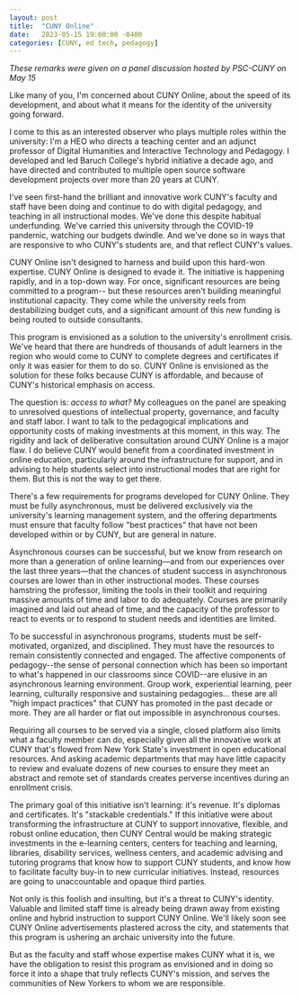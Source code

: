```yaml
---
layout: post
title:  "CUNY Online"
date:   2023-05-15 19:00:00 -0400
categories: [CUNY, ed tech, pedagogy]
---
```

*These remarks were given on a panel discussion hosted by PSC-CUNY on May 15*

Like many of you, I'm concerned about CUNY Online, about the speed of its development, and about what it means for the identity of the university going forward.

I come to this as an interested observer who plays multiple roles within the university: I'm a HEO who directs a teaching center and an adjunct professor of Digital Humanities and Interactive Technology and Pedagogy. I developed and led Baruch College's hybrid initiative a decade ago, and have directed and contributed to multiple open source software development projects over more than 20 years at CUNY.

I've seen first-hand the brilliant and innovative work CUNY's faculty and staff have been doing and continue to do with digital pedagogy, and teaching in all instructional modes. We've done this despite habitual underfunding. We've carried this university through the COVID-19 pandemic, watching our budgets dwindle. And we've done so in ways that are responsive to who CUNY's students are, and that reflect CUNY's values.      

CUNY Online isn't designed to harness and build upon this hard-won expertise. CUNY Online is designed to evade it. The initiative is happening rapidly, and in a top-down way. For once, significant resources are being committed to a program-- but these resources aren't building meaningful institutional capacity. They come while the university reels from destabilizing budget cuts, and a significant amount of this new funding is being routed to outside consultants.     

This program is envisioned as a solution to the university's enrollment crisis. We've heard that there are hundreds of thousands of adult learners in the region who would come to CUNY to complete degrees and certificates if only it was easier for them to do so. CUNY Online is envisioned as the solution for these folks because CUNY is affordable, and because of CUNY's historical emphasis on access.

The question is: *access to what?* My colleagues on the panel are speaking to unresolved questions of intellectual property, governance, and faculty and staff labor. I want to talk to the pedagogical implications and opportunity costs of making investments at this moment, in this way. The rigidity and lack of deliberative consultation around CUNY Online is a major flaw. I do believe CUNY would benefit from a coordinated investment in online education, particularly around the infrastructure for support, and in advising to help students select into instructional modes that are right for them. But this is not the way to get there.

There's a few requirements for programs developed for CUNY Online. They must be fully asynchronous, must be delivered exclusively via the university's learning management system, and the offering departments must ensure that faculty follow "best practices" that have not been developed within or by CUNY, but are general in nature.  

Asynchronous courses can be successful, but we know from research on more than a generation of online learning—and from our experiences over the last three years—that the chances of student success in asynchronous courses are lower than in other instructional modes. These courses hamstring the professor, limiting the tools in their toolkit and requiring massive amounts of time and labor to do adequately. Courses are primarily imagined and laid out ahead of time, and the capacity of the professor to react to events or to respond to student needs and identities are limited.

To be successful in asynchronous programs, students must be self-motivated, organized, and disciplined. They must have the resources to remain consistently connected and engaged. The affective components of pedagogy--the sense of personal connection which has been so important to what's happened in our classrooms since COVID--are elusive in an asynchronous learning environment. Group work, experiential learning, peer learning, culturally responsive and sustaining pedagogies... these are all "high impact practices" that CUNY has promoted in the past decade or more. They are all harder or flat out impossible in asynchronous courses.  

Requiring all courses to be served via a single, closed platform also limits what a faculty member can do, especially given all the innovative work at CUNY that's flowed from New York State's investment in open educational resources. And asking academic departments that may have little capacity to review and evaluate dozens of new courses to ensure they meet an abstract and remote set of standards creates perverse incentives during an enrollment crisis.    

The primary goal of this initiative isn't learning: it's revenue. It's diplomas and certificates. It's "stackable credentials." If this initiative were about transforming the infrastructure at CUNY to support innovative, flexible, and robust online education, then CUNY Central would be making strategic investments in the e-learning centers, centers for teaching and learning, libraries, disability services, wellness centers, and academic advising and tutoring programs that know how to support CUNY students, and know how to facilitate faculty buy-in to new curricular initiatives. Instead, resources are going to unaccountable and opaque third parties.

Not only is this foolish and insulting, but it's a threat to CUNY's identity. Valuable and limited staff time is already being drawn away from existing online and hybrid instruction to support CUNY Online. We'll likely soon see CUNY Online advertisements plastered across the city, and statements that this program is ushering an archaic university into the future.

But as the faculty and staff whose expertise makes CUNY what it is, we have the obligation to resist this program as envisioned and in doing so force it into a shape that truly reflects CUNY's mission, and serves the communities of New Yorkers to whom we are responsible.    
